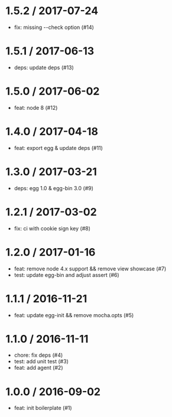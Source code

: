 
1.5.2 / 2017-07-24
==================

  * fix: missing --check option (#14)

1.5.1 / 2017-06-13
==================

  * deps: update deps (#13)

1.5.0 / 2017-06-02
==================

  * feat: node 8 (#12)

1.4.0 / 2017-04-18
==================

  * feat: export egg & update deps (#11)

1.3.0 / 2017-03-21
==================

  * deps: egg 1.0 & egg-bin 3.0 (#9)

1.2.1 / 2017-03-02
==================

  * fix: ci with cookie sign key (#8)

1.2.0 / 2017-01-16
==================

  * feat: remove node 4.x support && remove view showcase (#7)
  * test: update egg-bin and adjust assert (#6)

1.1.1 / 2016-11-21
==================

  * feat: update egg-init && remove mocha.opts (#5)

1.1.0 / 2016-11-11
==================

  * chore: fix deps (#4)
  * test: add unit test (#3)
  * feat: add agent (#2)

1.0.0 / 2016-09-02
==================

  * feat: init boilerplate (#1)
  


